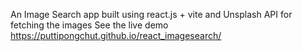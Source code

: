 An Image Search app built using react.js + vite and Unsplash API for fetching the images
See the live demo https://puttipongchut.github.io/react_imagesearch/
